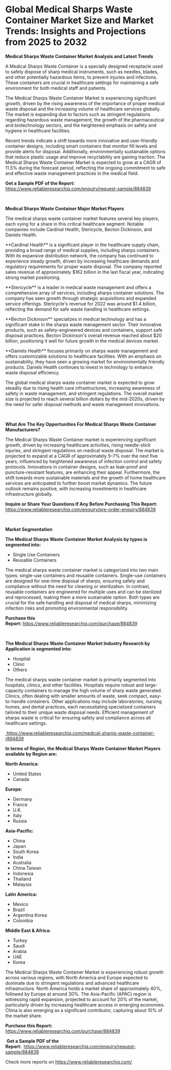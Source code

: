<p><h1>Global Medical Sharps Waste Container Market Size and Market Trends: Insights and Projections from 2025 to 2032</h1></p><p><strong>Medical Sharps Waste Container Market Analysis and Latest Trends</strong></p>
<p><p>A Medical Sharps Waste Container is a specially designed receptacle used to safely dispose of sharp medical instruments, such as needles, blades, and other potentially hazardous items, to prevent injuries and infections. These containers are crucial in healthcare settings for maintaining a safe environment for both medical staff and patients.</p><p>The Medical Sharps Waste Container Market is experiencing significant growth, driven by the rising awareness of the importance of proper medical waste disposal and the increasing volume of healthcare services globally. The market is expanding due to factors such as stringent regulations regarding hazardous waste management, the growth of the pharmaceutical and biotechnology sectors, and the heightened emphasis on safety and hygiene in healthcare facilities.</p><p>Recent trends indicate a shift towards more innovative and user-friendly container designs, including smart containers that monitor fill levels and provide alerts for disposal. Additionally, environmentally sustainable options that reduce plastic usage and improve recyclability are gaining traction. The Medical Sharps Waste Container Market is expected to grow at a CAGR of 11.5% during the forecast period, reflecting the ongoing commitment to safe and effective waste management practices in the medical field.</p></p>
<p><strong>Get a Sample PDF of the Report:&nbsp;</strong> <a href="https://www.reliableresearchiq.com/enquiry/request-sample/884839?utm_campaign=2731&utm_medium=2&utm_source=Github&utm_content=ia&utm_term=05042025&utm_id=medical-sharps-waste-container">https://www.reliableresearchiq.com/enquiry/request-sample/884839</a></p>
<p>&nbsp;</p>
<p><strong>Medical Sharps Waste Container Major Market Players</strong></p>
<p><p>The medical sharps waste container market features several key players, each vying for a share in this critical healthcare segment. Notable companies include Cardinal Health, Stericycle, Becton Dickinson, and Daniels Health.</p><p>**Cardinal Health** is a significant player in the healthcare supply chain, providing a broad range of medical supplies, including sharps containers. With its expansive distribution network, the company has continued to experience steady growth, driven by increasing healthcare demands and regulatory requirements for proper waste disposal. The company reported sales revenue of approximately $162 billion in the last fiscal year, indicating strong market positioning.</p><p>**Stericycle** is a leader in medical waste management and offers a comprehensive array of services, including sharps container solutions. The company has seen growth through strategic acquisitions and expanded service offerings. Stericycle's revenue for 2022 was around $1.4 billion, reflecting the demand for safe waste handling in healthcare settings.</p><p>**Becton Dickinson** specializes in medical technology and has a significant stake in the sharps waste management sector. Their innovative products, such as safety-engineered devices and containers, support safe disposal practices. Becton Dickinson's overall revenue reached about $20 billion, positioning it well for future growth in the medical devices market.</p><p>**Daniels Health** focuses primarily on sharps waste management and offers customizable solutions to healthcare facilities. With an emphasis on sustainability, they have seen a growing market for environmentally friendly products. Daniels Health continues to invest in technology to enhance waste disposal efficiency.</p><p>The global medical sharps waste container market is expected to grow steadily due to rising health care infrastructures, increasing awareness of safety in waste management, and stringent regulations. The overall market size is projected to reach several billion dollars by the mid-2020s, driven by the need for safer disposal methods and waste management innovations.</p></p>
<p>&nbsp;</p>
<p><strong>What Are The Key Opportunities For Medical Sharps Waste Container Manufacturers?</strong></p>
<p><p>The Medical Sharps Waste Container market is experiencing significant growth, driven by increasing healthcare activities, rising needle-stick injuries, and stringent regulations on medical waste disposal. The market is projected to expand at a CAGR of approximately 5–7% over the next five years, influenced by heightened awareness of infection control and safety protocols. Innovations in container designs, such as leak-proof and puncture-resistant features, are enhancing their appeal. Furthermore, the shift towards more sustainable materials and the growth of home healthcare services are anticipated to further boost market dynamics. The future outlook remains positive, with increasing investments in healthcare infrastructure globally.</p></p>
<p><strong>Inquire or Share Your Questions If Any Before Purchasing This Report:</strong> <a href="https://www.reliableresearchiq.com/enquiry/pre-order-enquiry/884839?utm_campaign=2731&utm_medium=2&utm_source=Github&utm_content=ia&utm_term=05042025&utm_id=medical-sharps-waste-container">https://www.reliableresearchiq.com/enquiry/pre-order-enquiry/884839</a></p>
<p>&nbsp;</p>
<p><strong>Market Segmentation</strong></p>
<p><strong>The Medical Sharps Waste Container Market Analysis by types is segmented into:</strong></p>
<p><ul><li>Single Use Containers</li><li>Reusable Containers</li></ul></p>
<p><p>The medical sharps waste container market is categorized into two main types: single-use containers and reusable containers. Single-use containers are designed for one-time disposal of sharps, ensuring safety and compliance without the need for cleaning or sterilization. In contrast, reusable containers are engineered for multiple uses and can be sterilized and reprocessed, making them a more sustainable option. Both types are crucial for the safe handling and disposal of medical sharps, minimizing infection risks and promoting environmental responsibility.</p></p>
<p><strong>Purchase this Report:&nbsp;</strong><a href="https://www.reliableresearchiq.com/purchase/884839?utm_campaign=2731&utm_medium=2&utm_source=Github&utm_content=ia&utm_term=05042025&utm_id=medical-sharps-waste-container">https://www.reliableresearchiq.com/purchase/884839</a></p>
<p>&nbsp;</p>
<p><strong>The Medical Sharps Waste Container Market Industry Research by Application is segmented into:</strong></p>
<p><ul><li>Hospital</li><li>Clinic</li><li>Others</li></ul></p>
<p><p>The medical sharps waste container market is primarily segmented into hospitals, clinics, and other facilities. Hospitals require robust and large-capacity containers to manage the high volume of sharp waste generated. Clinics, often dealing with smaller amounts of waste, seek compact, easy-to-handle containers. Other applications may include laboratories, nursing homes, and dental practices, each necessitating specialized containers tailored to their unique waste disposal needs. Efficient management of sharps waste is critical for ensuring safety and compliance across all healthcare settings.</p></p>
<p><a href="https://www.reliableresearchiq.com/medical-sharps-waste-container-r884839?utm_campaign=2731&utm_medium=2&utm_source=Github&utm_content=ia&utm_term=05042025&utm_id=medical-sharps-waste-container">&nbsp;https://www.reliableresearchiq.com/medical-sharps-waste-container-r884839</a></p>
<p><strong>In terms of Region, the Medical Sharps Waste Container Market Players available by Region are:</strong></p>
<p>
    <p> <strong> North America: </strong>
        <ul>
            <li>United States</li>
            <li>Canada</li>
        </ul>
        </p> 
    <p> <strong> Europe: </strong>
        <ul>
            <li>Germany</li>
            <li>France</li>
            <li>U.K.</li>
            <li>Italy</li>
            <li>Russia</li>
        </ul>
        </p> 
    <p> <strong> Asia-Pacific: </strong>
        <ul>
            <li>China</li>
            <li>Japan</li>
            <li>South Korea</li>
            <li>India</li>
            <li>Australia</li>
            <li>China Taiwan</li>
            <li>Indonesia</li>
            <li>Thailand</li>
            <li>Malaysia</li>
        </ul>
        </p> 
    <p> <strong> Latin America: </strong>
        <ul>
            <li>Mexico</li>
            <li>Brazil</li>
            <li>Argentina Korea</li>
            <li>Colombia</li>
        </ul>
        </p> 
    <p> <strong> Middle East & Africa: </strong>
        <ul>
            <li>Turkey</li>
            <li>Saudi</li>
            <li>Arabia</li>
            <li>UAE</li>
            <li>Korea</li>
        </ul>
    </p>
    </p>
<p><p>The Medical Sharps Waste Container Market is experiencing robust growth across various regions, with North America and Europe expected to dominate due to stringent regulations and advanced healthcare infrastructure. North America holds a market share of approximately 40%, followed by Europe at around 30%. The Asia-Pacific (APAC) region is witnessing rapid expansion, projected to account for 20% of the market, particularly driven by increasing healthcare access in emerging economies. China is also emerging as a significant contributor, capturing about 10% of the market share.</p></p>
<p><strong>Purchase this Report: </strong><a href="https://www.reliableresearchiq.com/purchase/884839?utm_campaign=2731&utm_medium=2&utm_source=Github&utm_content=ia&utm_term=05042025&utm_id=medical-sharps-waste-container">https://www.reliableresearchiq.com/purchase/884839</a></p>
<p>&nbsp;<strong>Get a Sample PDF of the Report:&nbsp;&nbsp;</strong><a href="https://www.reliableresearchiq.com/enquiry/request-sample/884839?utm_campaign=2731&utm_medium=2&utm_source=Github&utm_content=ia&utm_term=05042025&utm_id=medical-sharps-waste-container">https://www.reliableresearchiq.com/enquiry/request-sample/884839</a></p>
<p><strong></strong></p>
<p>Check more reports on <a href="https://www.reliableresearchiq.com/?utm_campaign=2731&utm_medium=2&utm_source=Github&utm_content=ia&utm_term=05042025&utm_id=medical-sharps-waste-container">https://www.reliableresearchiq.com/</a></p>
